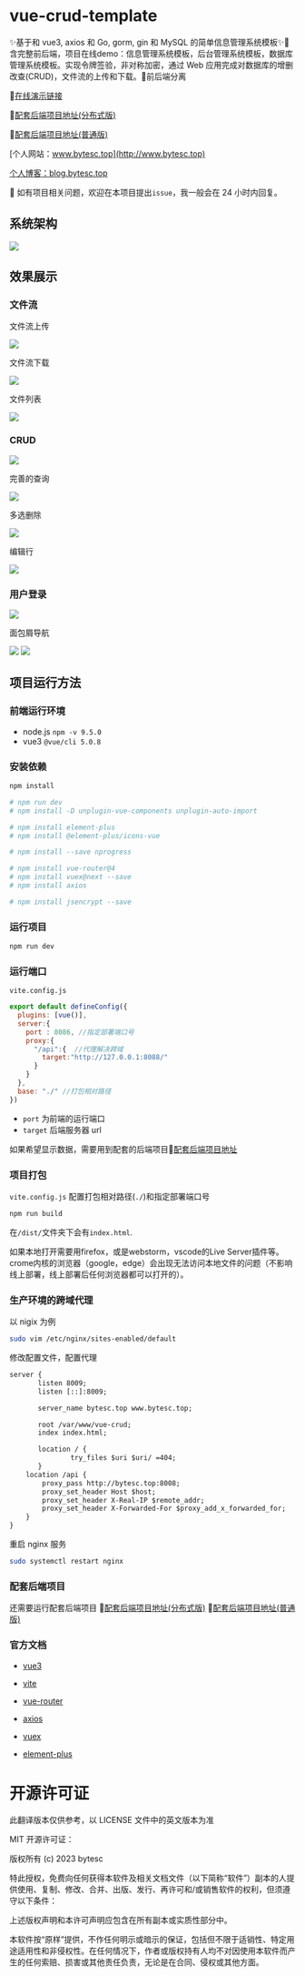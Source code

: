 # vue-crud-template

✨基于和 vue3, axios 和 Go, gorm, gin 和 MySQL  的简单信息管理系统模板✨📌含完整前后端，项目在线demo：信息管理系统模板，后台管理系统模板，数据库管理系统模板。实现令牌签验，非对称加密，通过 Web 应用完成对数据库的增删改查(CRUD)，文件流的上传和下载。📌前后端分离

📌[在线演示链接](http://bytesc.top:8009)

📌[配套后端项目地址(分布式版)](https://github.com/bytesc/go-grpc-crud-template) 

📌[配套后端项目地址(普通版)](https://github.com/bytesc/go-crud-template)

[个人网站：www.bytesc.top](http://www.bytesc.top) 

[个人博客：blog.bytesc.top](http://blog.bytesc.top)

🔔 如有项目相关问题，欢迎在本项目提出`issue`，我一般会在 24 小时内回复。

## 系统架构

![](./docs/readme_img/sys.png)

## 效果展示

### 文件流

文件流上传

![](./docs/readme_img/imgf1.png)

文件流下载

![](./docs/readme_img/imgf2.png)

文件列表

![](./docs/readme_img/imgfl.png)

### CRUD

![](./docs/readme_img/img1.png)

完善的查询

![](./docs/readme_img/img2.png)

多选删除

![](./docs/readme_img/img3.png)

编辑行

![](./docs/readme_img/img4.png)


### 用户登录

![](./docs/readme_img/imgu.png)

面包屑导航

![](./docs/readme_img/img7.png)
![](./docs/readme_img/img8.png)

## 项目运行方法

### 前端运行环境

- node.js `npm -v 9.5.0`
- vue3 `@vue/cli 5.0.8`


### 安装依赖
```bash
npm install

# npm run dev
# npm install -D unplugin-vue-components unplugin-auto-import

# npm install element-plus
# npm install @element-plus/icons-vue

# npm install --save nprogress

# npm install vue-router@4
# npm install vuex@next --save
# npm install axios

# npm install jsencrypt --save

```

### 运行项目
```bash
npm run dev
```

### 运行端口
`vite.config.js`
```js
export default defineConfig({
  plugins: [vue()],
  server:{
    port : 8086, //指定部署端口号
    proxy:{
      "/api":{  //代理解决跨域
        target:"http://127.0.0.1:8088/"
      }
    }
  },
  base: "./" //打包相对路径
})
```
- `port` 为前端的运行端口
- `target` 后端服务器 url

如果希望显示数据，需要用到配套的后端项目📌[配套后端项目地址](https://github.com/bytesc/go-crud-template)

### 项目打包

`vite.config.js` 配置打包相对路径(`./`)和指定部署端口号
```bash
npm run build
```
在`/dist/`文件夹下会有`index.html`.

如果本地打开需要用firefox，或是webstorm，vscode的Live Server插件等。crome内核的浏览器（google，edge）会出现无法访问本地文件的问题（不影响线上部署，线上部署后任何浏览器都可以打开的）。

### 生产环境的跨域代理

以 nigix 为例
```bash
sudo vim /etc/nginx/sites-enabled/default
```
修改配置文件，配置代理
```txt
server {
       listen 8009;
       listen [::]:8009;

       server_name bytesc.top www.bytesc.top;

       root /var/www/vue-crud;
       index index.html;

       location / {
               try_files $uri $uri/ =404;
       }
    location /api {
        proxy_pass http://bytesc.top:8008;
        proxy_set_header Host $host;
        proxy_set_header X-Real-IP $remote_addr;
        proxy_set_header X-Forwarded-For $proxy_add_x_forwarded_for;
    }
}
```
重启 nginx 服务
```bash
sudo systemctl restart nginx
```

### 配套后端项目

还需要运行配套后端项目 📌[配套后端项目地址(分布式版)](https://github.com/bytesc/go-grpc-crud-template) 📌[配套后端项目地址(普通版)](https://github.com/bytesc/go-crud-template)

### 官方文档

- [vue3](https://cn.vuejs.org/guide/quick-start.html)
- [vite](https://cn.vitejs.dev/guide/)

- [vue-router](https://router.vuejs.org/zh/)
- [axios](https://www.axios-http.cn/docs/intro)
- [vuex](https://vuex.vuejs.org/zh/guide/)

- [element-plus](https://element-plus.org/zh-CN/)



# 开源许可证

此翻译版本仅供参考，以 LICENSE 文件中的英文版本为准

MIT 开源许可证：

版权所有 (c) 2023 bytesc

特此授权，免费向任何获得本软件及相关文档文件（以下简称“软件”）副本的人提供使用、复制、修改、合并、出版、发行、再许可和/或销售软件的权利，但须遵守以下条件：

上述版权声明和本许可声明应包含在所有副本或实质性部分中。

本软件按“原样”提供，不作任何明示或暗示的保证，包括但不限于适销性、特定用途适用性和非侵权性。在任何情况下，作者或版权持有人均不对因使用本软件而产生的任何索赔、损害或其他责任负责，无论是在合同、侵权或其他方面。
